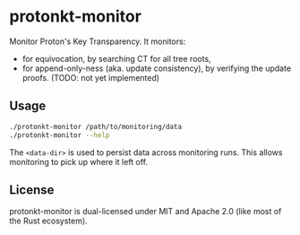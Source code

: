 # protonkt-monitor

Monitor Proton's Key Transparency. It monitors:

- for equivocation, by searching CT for all tree roots,
- for append-only-ness (aka. update consistency), by verifying the update proofs. (TODO: not yet implemented)

## Usage

```bash
./protonkt-monitor /path/to/monitoring/data
./protonkt-monitor --help
```

The `<data-dir>` is used to persist data across monitoring runs.
This allows monitoring to pick up where it left off.

## License

protonkt-monitor is dual-licensed under MIT and Apache 2.0 (like most of the Rust ecosystem).
